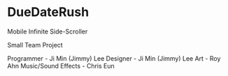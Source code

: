 # DueDateRush
Mobile Infinite Side-Scroller

Small Team Project

Programmer - Ji Min (Jimmy) Lee
Designer - Ji Min (Jimmy) Lee
Art - Roy Ahn
Music/Sound Effects - Chris Eun
